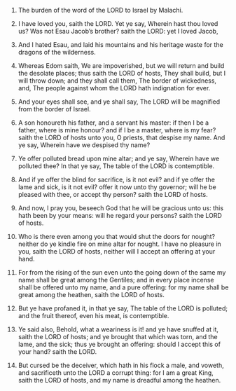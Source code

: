 1. The burden of the word of the LORD to Israel by Malachi.

2. I have loved you, saith the LORD. Yet ye say, Wherein hast thou
loved us? Was not Esau Jacob’s brother? saith the LORD: yet I loved
Jacob,

3. And I hated Esau, and laid his mountains and his heritage
waste for the dragons of the wilderness.

4. Whereas Edom saith, We are impoverished, but we will return and
build the desolate places; thus saith the LORD of hosts, They shall
build, but I will throw down; and they shall call them, The border of
wickedness, and, The people against whom the LORD hath indignation for
ever.

5. And your eyes shall see, and ye shall say, The LORD will be
magnified from the border of Israel.

6. A son honoureth his father, and a servant his master: if then I be
a father, where is mine honour? and if I be a master, where is my
fear? saith the LORD of hosts unto you, O priests, that despise my
name. And ye say, Wherein have we despised thy name?

7. Ye offer
polluted bread upon mine altar; and ye say, Wherein have we polluted
thee? In that ye say, The table of the LORD is contemptible.

8. And if ye offer the blind for sacrifice, is it not evil? and if ye
offer the lame and sick, is it not evil? offer it now unto thy
governor; will he be pleased with thee, or accept thy person? saith
the LORD of hosts.

9. And now, I pray you, beseech God that he will be gracious unto us:
this hath been by your means: will he regard your persons? saith the
LORD of hosts.

10. Who is there even among you that would shut the doors for nought?
neither do ye kindle fire on mine altar for nought. I have no pleasure
in you, saith the LORD of hosts, neither will I accept an offering at
your hand.

11. For from the rising of the sun even unto the going down of the
same my name shall be great among the Gentiles; and in every place
incense shall be offered unto my name, and a pure offering: for my
name shall be great among the heathen, saith the LORD of hosts.

12. But ye have profaned it, in that ye say, The table of the LORD is
polluted; and the fruit thereof, even his meat, is contemptible.

13. Ye said also, Behold, what a weariness is it! and ye have snuffed
at it, saith the LORD of hosts; and ye brought that which was torn,
and the lame, and the sick; thus ye brought an offering: should I
accept this of your hand? saith the LORD.

14. But cursed be the deceiver, which hath in his flock a male, and
voweth, and sacrificeth unto the LORD a corrupt thing: for I am a
great King, saith the LORD of hosts, and my name is dreadful among the
heathen.